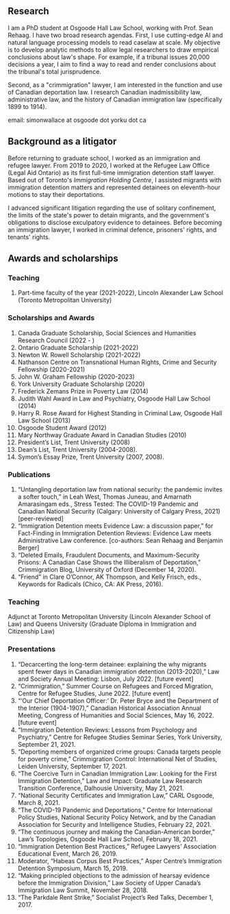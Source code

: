 ## Research

I am a PhD student at Osgoode Hall Law School, working with Prof. Sean Rehaag. I have two broad research agendas. First, I use cutting-edge AI and natural language processing models to read caselaw at scale. My objective is to develop analytic methods to allow legal researchers to draw empirical conclusions about law's shape. For example, if a tribunal issues 20,000 decisions a year, I aim to find a way to read and render conclusions about the tribunal's total jurisprudence.

Second, as a "crimmigration" lawyer, I am interested in the function and use of Canadian deportation law. I research Canadian inadmissibility law, administrative law, and the history of Canadian immigration law (specifically 1899 to 1914).

email: simonwallace at osgoode dot yorku dot ca

## Background as a litigator

Before returning to graduate school, I worked as an immigration and refugee lawyer. From 2019 to 2020, I worked at the Refugee Law Office (Legal Aid Ontario) as its first full-time immigration detention staff lawyer. Based out of Toronto's _Immigration Holding Centre_, I assisted migrants with  immigration detention matters and represented detainees on eleventh-hour motions to stay their deportations. 

I advanced significant litigation regarding the use of solitary confinement, the limits of the state's power to detain migrants, and the government's obligations to disclose exculpatory evidence to detainees. Before becoming an immigration lawyer, I worked in criminal defence, prisoners' rights, and tenants' rights.

## Awards and scholarships
### Teaching
1. Part-time faculty of the year (2021-2022), Lincoln Alexander Law School (Toronto Metropolitan University)

### Scholarships and Awards
1. Canada Graduate Scholarship, Social Sciences and Humanities Research Council (2022 - )
2. Ontario Graduate Scholarship (2021-2022)
3. Newton W. Rowell Scholarship (2021-2022)
4. Nathanson Centre on Transnational Human Rights, Crime and Security Fellowship (2020-2021)
5. John W. Graham Fellowship (2020-2023)
6. York University Graduate Scholarship (2020)
7. Frederick Zemans Prize in Poverty Law (2014)
8. Judith Wahl Award in Law and Psychiatry, Osgoode Hall Law School (2014)
9. Harry R. Rose Award for Highest Standing in Criminal Law, Osgoode Hall Law School (2013)
10. Osgoode Student Award (2012)
11. Mary Northway Graduate Award in Canadian Studies (2010)
12. President’s List, Trent University (2008)
13. Dean’s List, Trent University (2004-2008).
14. Symon’s Essay Prize, Trent University (2007, 2008).

### Publications
1. “Untangling deportation law from national security: the pandemic invites a softer touch,” in Leah West, Thomas Juneau, and Amarnath Amarasingam eds., Stress Tested: The COVID-19 Pandemic and Canadian National Security (Calgary: University of Calgary Press, 2021) [peer-reviewed]
2. “Immigration Detention meets Evidence Law: a discussion paper,” for Fact-Finding in Immigration Detention Reviews: Evidence Law meets Administrative Law conference. [co-authors: Sean Rehaag and Benjamin Berger]
3. “Deleted Emails, Fraudulent Documents, and Maximum-Security Prisons: A Canadian Case Shows the Illiberalism of Deportation,” Crimmigration Blog, University of Oxford (December 14, 2020).
4. “Friend” in Clare O’Connor, AK Thompson, and Kelly Frisch, eds., Keywords for Radicals (Chico, CA: AK Press, 2016).

### Teaching
Adjunct at Toronto Metropolitan University (Lincoln Alexander School of Law) and Queens University (Graduate Diploma in Immigration and Citizenship Law)

### Presentations
1. “Decarcerting the long-term detainee: explaining the why migrants spent fewer days in Canadian immigration detention (2013-2020),” Law and Society Annual Meeting: Lisbon, July 2022. [future event]
2. “Crimmigration,” Summer Course on Refugees and Forced Migration, Centre for Refugee Studies, June 2022. [future event]
3. “‘Our Chief Deportation Officer:’ Dr. Peter Bryce and the Department of the Interior (1904-1907),” Canadian Historical Association Annual Meeting, Congress of Humanities and Social Sciences, May 16, 2022. [future event]
4. “Immigration Detention Reviews: Lessons from Psychology and Psychiatry,” Centre for Refugee Studies Seminar Series, York University, September 21, 2021.
5. “Deporting members of organized crime groups: Canada targets people for poverty crime,” Crimmigration Control: International Net of Studies, Leiden University, September 17, 2021.
6. “The Coercive Turn in Canadian Immigration Law: Looking for the First Immigration Detention,” Law and Impact: Graduate Law Research Transition Conference, Dalhousie University, May 21, 2021.
7. “National Security Certificates and Immigration Law,” CARL Osgoode, March 8, 2021.
8. “The COVID-19 Pandemic and Deportations,” Centre for International Policy Studies, National Security Policy Network, and by the Canadian Association for Security and Intelligence Studies, February 22, 2021.
9. “The continuous journey and making the Canadian-American border,” Law’s Topologies, Osgoode Hall Law School, February 18, 2021.
10. “Immigration Detention Best Practices,” Refugee Lawyers’ Association Educational Event, March 26, 2019.
11. Moderator, “Habeas Corpus Best Practices,” Asper Centre’s Immigration Detention Symposium, March 15, 2019.
12. “Making principled objections to the admission of hearsay evidence before the Immigration Division,” Law Society of Upper Canada’s Immigration Law Summit, November 28, 2018.
13. “The Parkdale Rent Strike,” Socialist Project’s Red Talks, December 1, 2017.
